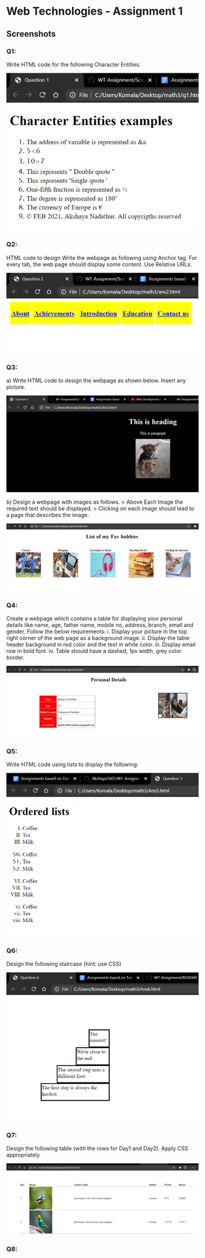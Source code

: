# Web Technologies - Assignment 1
## Screenshots

### Q1: 
Write HTML code for the following Character Entities.

![Answer1](https://github.com/Akshaya1601/WT-Assignment/blob/main/Screenshots/Ans1.png)

### Q2:
HTML code to design Write the webpage as following using Anchor <a> tag.
For every tab, the web page should display some content. Use Relative URLs.
  
![Answer2](https://github.com/Akshaya1601/WT-Assignment/blob/main/Screenshots/Ans2.png)

### Q3:

a) Write HTML code to design the webpage as  shown below. Insert any picture.

![Answer3](https://github.com/Akshaya1601/WT-Assignment/blob/main/Screenshots/ans3.png)

b) Design a webpage with images as follows.
       > Above Each Image the required text should be displayed.
       > Clicking on each image should lead to a page that describes the image.	
       
![Answer3b](https://github.com/Akshaya1601/WT-Assignment/blob/main/Screenshots/ans3b.png)

### Q4:

Create a webpage which contains a table for displaying your personal details like   name, age, father name, mobile no, address, branch, email and gender. Follow the below requirements:
i. Display your picture in the top right corner of the web page as a background image.
ii. Display the table header background in red color and the text in white color.
iii. Display email row in bold font.
iv. Table should have a dashed, 1px width, grey color border.                     

![Answer4](https://github.com/Akshaya1601/WT-Assignment/blob/main/Screenshots/ans4.png)

### Q5:

Write HTML code using lists to display the following:

![Answer5](https://github.com/Akshaya1601/WT-Assignment/blob/main/Screenshots/Ans5.png)

### Q6:

Design the following staircase (hint: use CSS)

![Answer6](https://github.com/Akshaya1601/WT-Assignment/blob/main/Screenshots/Ans6.png)

### Q7:

Design the following table (with the rows for Day1 and Day2). Apply CSS appropriately

![Answer7](https://github.com/Akshaya1601/WT-Assignment/blob/main/Screenshots/Ans7.png)

### Q8:





       



